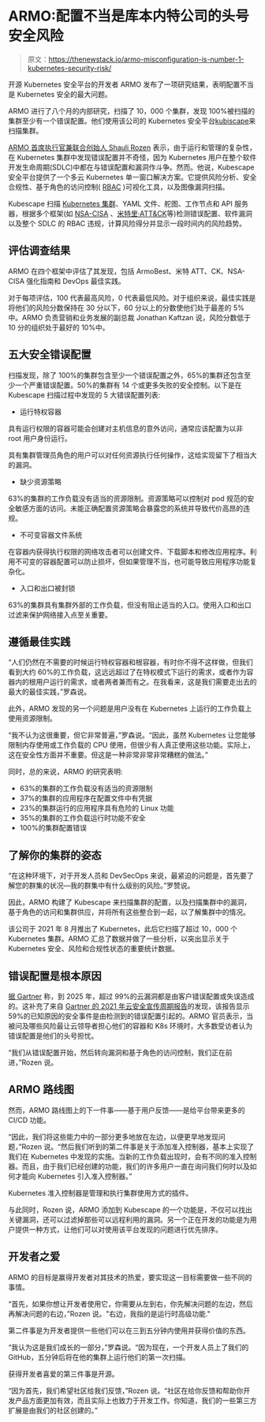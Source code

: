# ARMO:配置不当是库本内特公司的头号安全风险

> 原文：<https://thenewstack.io/armo-misconfiguration-is-number-1-kubernetes-security-risk/>

开源 Kubernetes 安全平台的开发者 ARMO 发布了一项研究结果，表明配置不当是 Kubernetes 安全的最大问题。

ARMO 进行了八个月的内部研究，扫描了 10，000 个集群，发现 100%被扫描的集群至少有一个错误配置。他们使用该公司的 Kubernetes 安全平台[kubiscape](https://www.armosec.io/blog/kubescape-the-first-tool-for-running-nsa-and-cisa-kubernetes-hardening-tests/)来扫描集群。

[ARMO 首席执行官兼联合创始人 Shauli Rozen](https://www.linkedin.com/in/shaulirozen/?originalSubdomain=il) 表示，由于运行和管理的复杂性，在 Kubernetes 集群中发现错误配置并不奇怪，因为 Kubernetes 用户在整个软件开发生命周期(SDLC)中都在与错误配置和漏洞作斗争。然而。他说，Kubescape 安全平台提供了一个多云 Kubernetes 单一窗口解决方案。它提供风险分析、安全合规性、基于角色的访问控制( [RBAC](https://www.armosec.io/blog/a-guide-for-using-kubernetes-rbac/) )可视化工具，以及图像漏洞扫描。

Kubescape 扫描 [Kubernetes 集群](https://www.armosec.io/glossary/kubernetes-cluster/)、YAML 文件、舵图、工作节点和 API 服务器，根据多个框架(如 [NSA-CISA](https://www.nsa.gov/Press-Room/News-Highlights/Article/Article/2716980/nsa-cisa-release-kubernetes-hardening-guidance/) 、[米特里·ATT&CK](https://attack.mitre.org/)等)检测错误配置、软件漏洞以及整个 SDLC 的 RBAC 违规，计算风险得分并显示一段时间内的风险趋势。

## 评估调查结果

ARMO 在四个框架中评估了其发现，包括 ArmoBest、米特 ATT、CK、NSA-CISA 强化指南和 DevOps 最佳实践。

对于每项评估，100 代表最高风险，0 代表最低风险。对于组织来说，最佳实践是将他们的风险分数保持在 30 分以下，60 分以上的分数使他们处于最差的 5%中。ARMO 负责营销和业务发展的副总裁 Jonathan Kaftzan 说，风险分数低于 10 分的组织处于最好的 10%中。

## 五大安全错误配置

扫描发现，除了 100%的集群包含至少一个错误配置之外，65%的集群还包含至少一个严重错误配置。50%的集群有 14 个或更多失败的安全控制。以下是在 Kubescape 扫描过程中发现的 5 大错误配置列表:

*   运行特权容器

具有运行权限的容器可能会创建对主机信息的意外访问，通常应该配置为以非 root 用户身份运行。

具有集群管理员角色的用户可以对任何资源执行任何操作，这给实现留下了相当大的漏洞。

*   缺少资源策略

63%的集群的工作负载没有适当的资源限制。资源策略可以控制对 pod 规范的安全敏感方面的访问。未能正确配置资源策略会暴露您的系统并导致代价高昂的违规。

*   不可变容器文件系统

在容器内获得执行权限的网络攻击者可以创建文件、下载脚本和修改应用程序。利用不可变的容器配置可以防止损坏，但如果管理不当，也可能导致应用程序功能复杂化。

*   入口和出口被封锁

63%的集群具有集群外部的工作负载，但没有阻止适当的入口。使用入口和出口过滤来保护网络接入点至关重要。

## 遵循最佳实践

“人们仍然在不需要的时候运行特权容器和根容器，有时你不得不这样做，但我们看到大约 60%的工作负载，这远远超过了在特权模式下运行的需求，或者作为容器内的根用户运行的需求，或者两者兼而有之。在我看来，这是我们需要走出去的最大的最佳实践，”罗森说。

此外，ARMO 发现的另一个问题是用户没有在 Kubernetes 上运行的工作负载上使用资源限制。

“我不认为这很重要，但它非常普遍，”罗森说。“因此，虽然 Kubernetes 让您能够限制内存使用或工作负载的 CPU 使用，但很少有人真正使用这些功能。实际上，这在安全性方面并不重要。但这是一种非常非常非常糟糕的做法。”

同时，总的来说，ARMO 的研究表明:

*   63%的集群的工作负载没有适当的资源限制
*   37%的集群的应用程序在配置文件中有凭据
*   23%的集群运行的应用程序具有危险的 Linux 功能
*   35%的集群的工作负载运行时功能不安全
*   100%的集群配置错误

## 了解你的集群的姿态

“在这种环境下，对于开发人员和 DevSecOps 来说，最紧迫的问题是，首先要了解您的群集的状况—我的群集中有什么级别的风险。”罗赞说。

因此，ARMO 构建了 Kubescape 来扫描集群的配置，以及扫描集群中的漏洞，基于角色的访问和集群供应，并将所有这些整合到一起，以了解集群中的情况。

该公司于 2021 年 8 月推出了 Kubernetes，此后它扫描了超过 10，000 个 Kubernetes 集群。ARMO 汇总了数据并做了一些分析，以突出显示关于 Kubernetes 安全、风险和合规性状态的重要统计数据。

## 错误配置是根本原因

[据 Gartner](https://venturebeat.com/2021/08/12/takeaways-from-gartners-2021-hype-cycle-for-cloud-security-report/) 称，到 2025 年，超过 99%的云漏洞都是由客户错误配置或失误造成的。这补充了来自 [Gartner 的 2021 年云安全宣传周期报告](https://www.gartner.com/en/documents/4004061)的发现，该报告显示 59%的已知原因的安全事件是由检测到的错误配置引起的。ARMO 官员表示，当被问及哪些风险最让云领导者担心他们的容器和 K8s 环境时，大多数受访者认为错误配置是他们的头号担忧。

“我们从错误配置开始，然后转向漏洞和基于角色的访问控制，我们正在前进，”Rozen 说。

## ARMO 路线图

然而，ARMO 路线图上的下一件事——基于用户反馈——是给平台带来更多的 CI/CD 功能。

“因此，我们将这些能力中的一部分更多地放在左边，以便更早地发现问题，”Rozen 说。“然后我们听到的第二件事是关于添加准入控制器，基本上实现了我们在 Kubernetes 中发现的实施。当新的工作负载出现时，会有不同的准入控制器。而且，由于我们已经创建的功能，我们的许多用户一直在询问我们何时以及如何才能向 Kubernetes 引入准入控制器。”

Kubernetes 准入控制器是管理和执行集群使用方式的插件。

与此同时，Rozen 说，ARMO 添加到 Kubescape 的一个功能是，不仅可以找出关键漏洞，还可以过滤掉那些可以远程利用的漏洞。另一个正在开发的功能是为用户提供一种方式，让他们可以对使用该平台发现的问题进行优先排序。

## 开发者之爱

ARMO 的目标是赢得开发者对其技术的热爱，要实现这一目标需要做一些不同的事情。

“首先，如果你想让开发者使用它，你需要从左到右，你先解决问题的左边，然后再解决问题的右边，”Rozen 说。"右边，我指的是运行时高级功能."

第二件事是为开发者提供一些他们可以在三到五分钟内使用并获得价值的东西。

“我认为这是我们成长的一部分，”罗森说。“因为现在，一个开发人员上了我们的 GitHub，五分钟后将在他的集群上运行他们的第一次扫描。

获得开发者喜爱的第三件事是开源。

“因为首先，我们希望社区给我们反馈，”Rozen 说。“社区在给你反馈和帮助你开发产品方面更加有效，而且实际上也致力于开发工作。你知道，我们的一些第三方扩展是由我们的社区创建的。”

<svg xmlns:xlink="http://www.w3.org/1999/xlink" viewBox="0 0 68 31" version="1.1"><title>Group</title> <desc>Created with Sketch.</desc></svg>